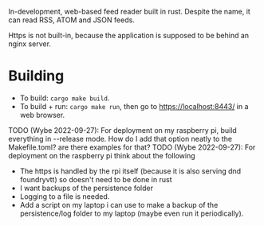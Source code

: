 In-development, web-based feed reader built in rust. Despite the name, it can read RSS, ATOM and JSON feeds.

Https is not built-in, because the application is supposed to be behind an nginx server.

# Building
- To build: `cargo make build`.
- To build + run: `cargo make run`, then go to [https://localhost:8443/](https://localhost:8443/) in a web browser.


TODO (Wybe 2022-09-27): For deployment on my raspberry pi, build everything in --release mode. How do I add that option neatly to the Makefile.toml? are there examples for that?
TODO (Wybe 2022-09-27): For deployment on the raspberry pi think about the following
  - The https is handled by the rpi itself (because it is also serving dnd foundryvtt) so doesn't need to be done in rust
  - I want backups of the persistence folder
  - Logging to a file is needed.
  - Add a script on my laptop i can use to make a backup of the persistence/log folder to my laptop (maybe even run it periodically).